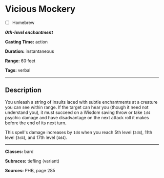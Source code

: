 # Vicious Mockery

- [ ] Homebrew

***0th-level enchantment***

**Casting Time:** action

**Duration:** instantaneous

**Range:** 60 feet

**Tags:** verbal

---

## Description
You unleash a string of insults laced with subtle enchantments at a creature you can see within range. If the target can hear you (though it need not understand you), it must succeed on a Wisdom saving throw or take `1d4` psychic damage and have disadvantage on the next attack roll it makes before the end of its next turn.

This spell's damage increases by `1d4` when you reach 5th level (`2d4`), 11th level (`3d4`), and 17th level (`4d4`).

---

**Classes:** bard

**Subraces:** tiefling (variant)

**Sources:** PHB, page 285
